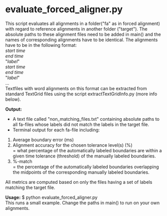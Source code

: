 # evaluate_forced_aligner.py
This script evaluates all alignments in a folder("fa" as in forced alignment) with regard to reference alignments in another folder ("target"). The absolute paths to these alignment files need to be added in main() and the names of corresponding alignments have to be identical. The alignments have to be in the following format:  
_start time_  
_end time_   
"_label_"  
_start time_  
_end time_   
"_label_"  
...  
Textfiles with word alignments on this format can be extracted from standard TextGrid files using the script extractTextGridInfo.py (more info below).

**Output:**
- A text file called "non_matching_files.txt" containing absolute paths to all
fa-files whose labels did not match the labels in the target file.
- Terminal output for each fa-file including:  
1. Average boundary error (ms)  
2. Alignment accuracy for the chosen tolerance level(s) (%)  
            = what percentage of the automatically labeled boundaries are within
            a given time tolerance (threshold) of the manually labeled boundaries.
3. %-match  
            = the percentage of the automatically labeled boundaries overlapping
            the midpoints of the corresponding manually labeled boundaries.

All metrics are computed based on only the files having a set of labels matching the target file.

**Usage:**  $ python evaluate_forced_aligner.py  
This runs a small example. Change the paths in main() to run on your own alignments.
